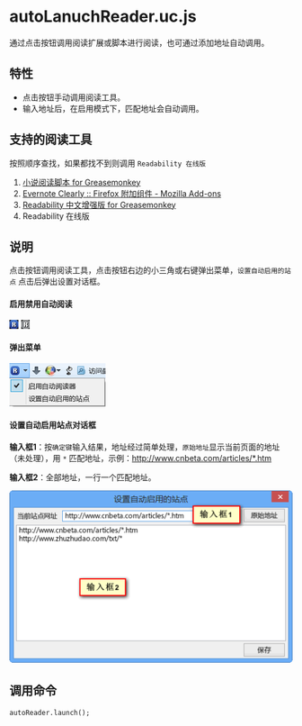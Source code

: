 autoLanuchReader.uc.js
======================

通过点击按钮调用阅读扩展或脚本进行阅读，也可通过添加地址自动调用。

## 特性

 - 点击按钮手动调用阅读工具。
 - 输入地址后，在启用模式下，匹配地址会自动调用。

## 支持的阅读工具

按照顺序查找，如果都找不到则调用 `Readability 在线版`

 1. [小说阅读脚本 for Greasemonkey](https://userscripts.org/scripts/show/165951)
 2. [Evernote Clearly :: Firefox 附加组件 - Mozilla Add-ons](https://addons.mozilla.org/zh-cn/firefox/addon/clearly/)
 3. [Readability 中文增强版 for Greasemonkey](https://userscripts.org/scripts/show/163581)
 4. Readability 在线版

## 说明

点击按钮调用阅读工具，点击按钮右边的小三角或右键弹出菜单，`设置自动启用的站点` 点击后弹出设置对话框。

#### 启用禁用自动阅读

![按钮2种状态](按钮2种状态.png)

#### 弹出菜单

![弹出的菜单](弹出的菜单.png)

#### 设置自动启用站点对话框

**输入框1**：按`确定键`输入结果，地址经过简单处理，`原始地址`显示当前页面的地址（未处理），用 `*` 匹配地址，示例：http://www.cnbeta.com/articles/*.htm

**输入框2**：全部地址，一行一个匹配地址。

![设置自动启用站点对话框](设置自动启用站点对话框.png)


## 调用命令

    autoReader.launch();